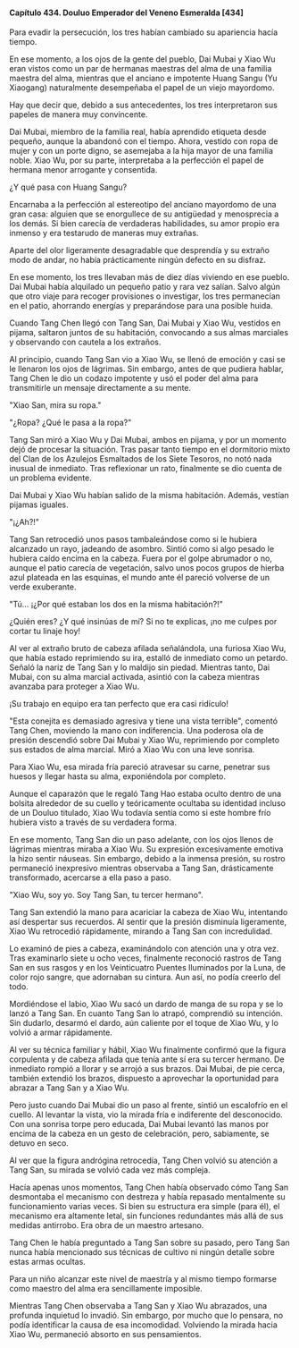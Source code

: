 
#### Capítulo 434. Douluo Emperador del Veneno Esmeralda [434]


Para evadir la persecución, los tres habían cambiado su apariencia hacía tiempo.

En ese momento, a los ojos de la gente del pueblo, Dai Mubai y Xiao Wu eran vistos como un par de hermanas maestras del alma de una familia maestra del alma, mientras que el anciano e impotente Huang Sangu (Yu Xiaogang) naturalmente desempeñaba el papel de un viejo mayordomo.

Hay que decir que, debido a sus antecedentes, los tres interpretaron sus papeles de manera muy convincente.

Dai Mubai, miembro de la familia real, había aprendido etiqueta desde pequeño, aunque la abandonó con el tiempo. Ahora, vestido con ropa de mujer y con un porte digno, se asemejaba a la hija mayor de una familia noble. Xiao Wu, por su parte, interpretaba a la perfección el papel de hermana menor arrogante y consentida.

¿Y qué pasa con Huang Sangu?

Encarnaba a la perfección al estereotipo del anciano mayordomo de una gran casa: alguien que se enorgullece de su antigüedad y menosprecia a los demás. Si bien carecía de verdaderas habilidades, su amor propio era inmenso y era testarudo de maneras muy extrañas.

Aparte del olor ligeramente desagradable que desprendía y su extraño modo de andar, no había prácticamente ningún defecto en su disfraz.

En ese momento, los tres llevaban más de diez días viviendo en ese pueblo. Dai Mubai había alquilado un pequeño patio y rara vez salían. Salvo algún que otro viaje para recoger provisiones o investigar, los tres permanecían en el patio, ahorrando energías y preparándose para una posible huida.

Cuando Tang Chen llegó con Tang San, Dai Mubai y Xiao Wu, vestidos en pijama, saltaron juntos de su habitación, convocando a sus almas marciales y observando con cautela a los extraños.

Al principio, cuando Tang San vio a Xiao Wu, se llenó de emoción y casi se le llenaron los ojos de lágrimas. Sin embargo, antes de que pudiera hablar, Tang Chen le dio un codazo impotente y usó el poder del alma para transmitirle un mensaje directamente a su mente.

"Xiao San, mira su ropa."

"¿Ropa? ¿Qué le pasa a la ropa?"

Tang San miró a Xiao Wu y Dai Mubai, ambos en pijama, y por un momento dejó de procesar la situación. Tras pasar tanto tiempo en el dormitorio mixto del Clan de los Azulejos Esmaltados de los Siete Tesoros, no notó nada inusual de inmediato. Tras reflexionar un rato, finalmente se dio cuenta de un problema evidente.

Dai Mubai y Xiao Wu habían salido de la misma habitación. Además, vestían pijamas iguales.

"¡¿Ah?!"

Tang San retrocedió unos pasos tambaleándose como si le hubiera alcanzado un rayo, jadeando de asombro. Sintió como si algo pesado le hubiera caído encima en la cabeza. Fuera por el golpe abrumador o no, aunque el patio carecía de vegetación, salvo unos pocos grupos de hierba azul plateada en las esquinas, el mundo ante él pareció volverse de un verde exuberante.

"Tú... ¡¿Por qué estaban los dos en la misma habitación?!"

¿Quién eres? ¿Y qué insinúas de mí? Si no te explicas, ¡no me culpes por cortar tu linaje hoy!

Al ver al extraño bruto de cabeza afilada señalándola, una furiosa Xiao Wu, que había estado reprimiendo su ira, estalló de inmediato como un petardo. Señaló la nariz de Tang San y lo maldijo sin piedad. Mientras tanto, Dai Mubai, con su alma marcial activada, asintió con la cabeza mientras avanzaba para proteger a Xiao Wu.

¡Su trabajo en equipo era tan perfecto que era casi ridículo!

"Esta conejita es demasiado agresiva y tiene una vista terrible", comentó Tang Chen, moviendo la mano con indiferencia. Una poderosa ola de presión descendió sobre Dai Mubai y Xiao Wu, reprimiendo por completo sus estados de alma marcial. Miró a Xiao Wu con una leve sonrisa.

Para Xiao Wu, esa mirada fría pareció atravesar su carne, penetrar sus huesos y llegar hasta su alma, exponiéndola por completo.

Aunque el caparazón que le regaló Tang Hao estaba oculto dentro de una bolsita alrededor de su cuello y teóricamente ocultaba su identidad incluso de un Douluo titulado, Xiao Wu todavía sentía como si este hombre frío hubiera visto a través de su verdadera forma.

En ese momento, Tang San dio un paso adelante, con los ojos llenos de lágrimas mientras miraba a Xiao Wu. Su expresión excesivamente emotiva la hizo sentir náuseas. Sin embargo, debido a la inmensa presión, su rostro permaneció inexpresivo mientras observaba a Tang San, drásticamente transformado, acercarse a ella paso a paso.

"Xiao Wu, soy yo. Soy Tang San, tu tercer hermano".

Tang San extendió la mano para acariciar la cabeza de Xiao Wu, intentando así despertar sus recuerdos. Al sentir que la presión disminuía ligeramente, Xiao Wu retrocedió rápidamente, mirando a Tang San con incredulidad.

Lo examinó de pies a cabeza, examinándolo con atención una y otra vez. Tras examinarlo siete u ocho veces, finalmente reconoció rastros de Tang San en sus rasgos y en los Veinticuatro Puentes Iluminados por la Luna, de color rojo sangre, que adornaban su cintura. Aun así, no podía creerlo del todo.

Mordiéndose el labio, Xiao Wu sacó un dardo de manga de su ropa y se lo lanzó a Tang San. En cuanto Tang San lo atrapó, comprendió su intención. Sin dudarlo, desarmó el dardo, aún caliente por el toque de Xiao Wu, y lo volvió a armar rápidamente.

Al ver su técnica familiar y hábil, Xiao Wu finalmente confirmó que la figura corpulenta y de cabeza afilada que tenía ante sí era su tercer hermano. De inmediato rompió a llorar y se arrojó a sus brazos. Dai Mubai, de pie cerca, también extendió los brazos, dispuesto a aprovechar la oportunidad para abrazar a Tang San y a Xiao Wu.

Pero justo cuando Dai Mubai dio un paso al frente, sintió un escalofrío en el cuello. Al levantar la vista, vio la mirada fría e indiferente del desconocido. Con una sonrisa torpe pero educada, Dai Mubai levantó las manos por encima de la cabeza en un gesto de celebración, pero, sabiamente, se detuvo en seco.

Al ver que la figura andrógina retrocedía, Tang Chen volvió su atención a Tang San, su mirada se volvió cada vez más compleja.

Hacía apenas unos momentos, Tang Chen había observado cómo Tang San desmontaba el mecanismo con destreza y había repasado mentalmente su funcionamiento varias veces. Si bien su estructura era simple (para él), el mecanismo era altamente letal, sin funciones redundantes más allá de sus medidas antirrobo. Era obra de un maestro artesano.

Tang Chen le había preguntado a Tang San sobre su pasado, pero Tang San nunca había mencionado sus técnicas de cultivo ni ningún detalle sobre estas armas ocultas.

Para un niño alcanzar este nivel de maestría y al mismo tiempo formarse como maestro del alma era sencillamente imposible.

Mientras Tang Chen observaba a Tang San y Xiao Wu abrazados, una profunda inquietud lo invadió. Sin embargo, por mucho que lo pensara, no podía identificar la causa de esa incomodidad. Volviendo la mirada hacia Xiao Wu, permaneció absorto en sus pensamientos.